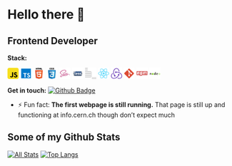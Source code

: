 # Hello there 👋
## Frontend Developer
**Stack:**
<div>
  <img width="25" height="25" src="./icons/javascript.svg" alt="JavaScript">
  <img width="25" height="25" src="./icons/typescript.svg" alt="TypeScript">
  <img width="25" height="25" src="./icons/html5.svg" alt="HTML5">
  <img width="25" height="25" src="./icons/css3.svg" alt="CSS3">
  <img width="25" height="25" src="./icons/sass.svg" alt="SASS">
  <img width="25" height="25" src="./icons/less.svg"  alt="LESS">
  <img width="25" height="25" src="./icons/bem.svg"  alt="BEM">
  <img width="25" height="25" src="./icons/react.svg"  alt="React">
  <img width="25" height="25" src="./icons/redux.svg"  alt="Redux">
  <img width="25" height="25" src="./icons/git.svg"  alt="Git">
  <img width="25" height="25" src="./icons/npm.svg"  alt="NPM">
  <img width="25" height="25" src="./icons/nodejs.svg"  alt="Node">
</div>

**Get in touch:**
[![Github Badge](https://img.shields.io/badge/-hikkanote-grey?style=flat&logo=github&logoColor=white&link=https://github.com/hikkanote/)](https://www.github.com/hikkanote/) <img src="https://komarev.com/ghpvc/?username=hikkanote&style=flat-square&color=blue" alt=""/>
<!-- ![universe-frame](https://i.giphy.com/media/J39gurpvL7SHpnTTJB/giphy.webp "Universe Big Bang") -->

<!--
**pedes/pedes** is a ✨ _special_ ✨ repository because its `README.md` (this file) appears on your GitHub profile.

Here are some ideas to get you started:

- 🔭 I’m currently working on ...
- 🌱 I’m currently learning ...
- 👯 I’m looking to collaborate on ...
- 🤔 I’m looking for help with ...
- 💬 Ask me about ...
- 📫 How to reach me: ...
- 😄 Pronouns: ...
- ⚡ Fun fact: ...
- 🤓 I'm Java Advocate (a.k.a. Evangelist)
- 💬 Let's talk about Software Architecture, Java, Security, Development Patterns.
- 🏆 I'm an avid improver. Continuously learning how to make the world better.
-->

- ⚡ Fun fact: **The first webpage is still running.** That page is still up and functioning at info.cern.ch though don’t expect much

## Some of my Github Stats
[![All Stats](https://github-readme-stats-axpwmfcg3.vercel.app/api?username=hikkanote&show_icons=true&include_all_commits=true&count_private=true&hide=contribs)](https://github.com/hikkanote/github-readme-stats)
[![Top Langs](https://github-readme-stats-axpwmfcg3.vercel.app/api/top-langs/?username=hikkanote&layout=compact)](https://github.com/hikkanote/github-readme-stats)


<!--![hikkanote's github stats](https://github-readme-stats.vercel.app/api?username=hikkanote) -->
